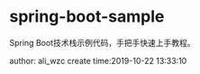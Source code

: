 # spring-boot-sample
Spring Boot技术栈示例代码，手把手快速上手教程。

author: ali_wzc
create time:2019-10-22 13:33:10
